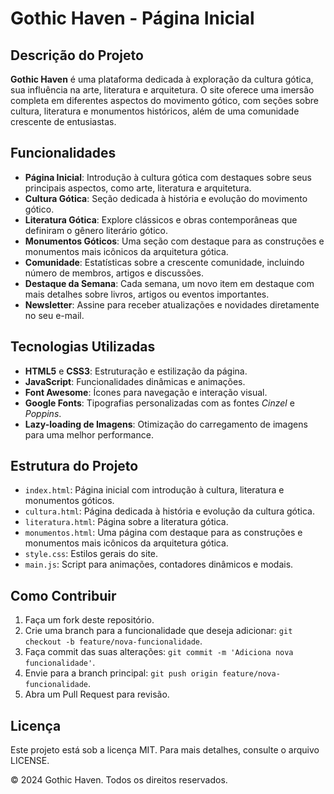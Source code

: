# Gothic Haven - Página Inicial

## Descrição do Projeto

**Gothic Haven** é uma plataforma dedicada à exploração da cultura gótica, sua influência na arte, literatura e arquitetura. O site oferece uma imersão completa em diferentes aspectos do movimento gótico, com seções sobre cultura, literatura e monumentos históricos, além de uma comunidade crescente de entusiastas.

## Funcionalidades

- **Página Inicial**: Introdução à cultura gótica com destaques sobre seus principais aspectos, como arte, literatura e arquitetura.
- **Cultura Gótica**: Seção dedicada à história e evolução do movimento gótico.
- **Literatura Gótica**: Explore clássicos e obras contemporâneas que definiram o gênero literário gótico.
- **Monumentos Góticos**: Uma seção com destaque para as construções e monumentos mais icônicos da arquitetura gótica.
- **Comunidade**: Estatísticas sobre a crescente comunidade, incluindo número de membros, artigos e discussões. 
- **Destaque da Semana**: Cada semana, um novo item em destaque com mais detalhes sobre livros, artigos ou eventos importantes.
- **Newsletter**: Assine para receber atualizações e novidades diretamente no seu e-mail.

## Tecnologias Utilizadas

- **HTML5** e **CSS3**: Estruturação e estilização da página.
- **JavaScript**: Funcionalidades dinâmicas e animações.
- **Font Awesome**: Ícones para navegação e interação visual.
- **Google Fonts**: Tipografias personalizadas com as fontes _Cinzel_ e _Poppins_.
- **Lazy-loading de Imagens**: Otimização do carregamento de imagens para uma melhor performance.

## Estrutura do Projeto

- `index.html`: Página inicial com introdução à cultura, literatura e monumentos góticos.
- `cultura.html`: Página dedicada à história e evolução da cultura gótica.
- `literatura.html`: Página sobre a literatura gótica.
- `monumentos.html`: Uma página com destaque para as construções e monumentos mais icônicos da arquitetura gótica.
- `style.css`: Estilos gerais do site.
- `main.js`: Script para animações, contadores dinâmicos e modais.

## Como Contribuir

1. Faça um fork deste repositório.
2. Crie uma branch para a funcionalidade que deseja adicionar: `git checkout -b feature/nova-funcionalidade`.
3. Faça commit das suas alterações: `git commit -m 'Adiciona nova funcionalidade'`.
4. Envie para a branch principal: `git push origin feature/nova-funcionalidade`.
5. Abra um Pull Request para revisão.

## Licença

Este projeto está sob a licença MIT. Para mais detalhes, consulte o arquivo LICENSE.

&copy; 2024 Gothic Haven. Todos os direitos reservados.
